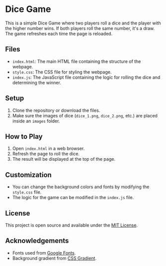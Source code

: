 # Dice Game

This is a simple Dice Game where two players roll a dice and the player with the higher number wins. If both players roll the same number, it's a draw. The game refreshes each time the page is reloaded.

## Files

- `index.html`: The main HTML file containing the structure of the webpage.
- `style.css`: The CSS file for styling the webpage.
- `index.js`: The JavaScript file containing the logic for rolling the dice and determining the winner.

## Setup

1. Clone the repository or download the files.
2. Make sure the images of dice (`dice_1.png`, `dice_2.png`, etc.) are placed inside an `images` folder.

## How to Play

1. Open `index.html` in a web browser.
2. Refresh the page to roll the dice.
3. The result will be displayed at the top of the page.


## Customization

- You can change the background colors and fonts by modifying the `style.css` file.
- The logic for the game can be modified in the `index.js` file.

## License

This project is open source and available under the [MIT License](LICENSE).

## Acknowledgements

- Fonts used from [Google Fonts](https://fonts.google.com/).
- Background gradient from [CSS Gradient](https://cssgradient.io/).


